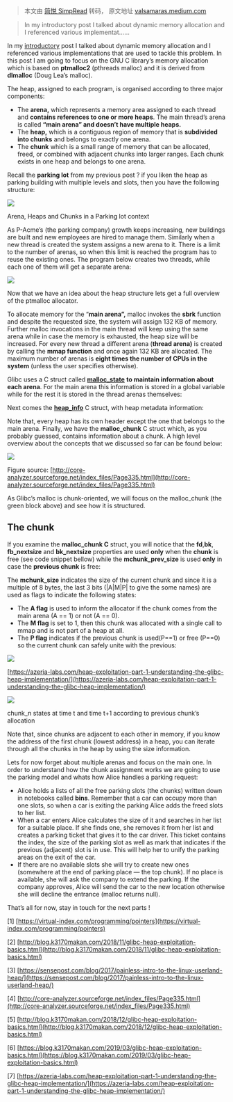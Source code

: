 > 本文由 [简悦 SimpRead](http://ksria.com/simpread/) 转码， 原文地址 [valsamaras.medium.com](https://valsamaras.medium.com/the-toddlers-introduction-to-heap-exploitation-part-1-515b3621e0e8)

> In my introductory post I talked about dynamic memory allocation and I referenced various implementat......

In my [introductory](https://valsamaras.medium.com/the-toddlers-introduction-to-dynamic-memory-allocation-300f312cd2db) post I talked about dynamic memory allocation and I referenced various implementations that are used to tackle this problem. In this post I am going to focus on the GNU C library’s memory allocation which is based on **ptmalloc2** (pthreads malloc) and it is derived from **dlmalloc** (Doug Lea’s malloc).

The heap, assigned to each program, is organised according to three major components:

*   The **arena,** which represents a memory area assigned to each thread and **contains references to one or more heaps**. The main thread’s arena is called **“main arena” and doesn’t have multiple heaps.**
*   The **heap,** which is a contiguous region of memory that is **subdivided into chunks** and belongs to exactly one arena.
*   The **chunk** which is a small range of memory that can be allocated, freed, or combined with adjacent chunks into larger ranges. Each chunk exists in one heap and belongs to one arena.

Recall the **parking lot** from my previous post ? if you liken the heap as parking building with multiple levels and slots, then you have the following structure:

![](https://miro.medium.com/max/1400/1*Mx3Y9BZWaplu4aZyV6kdpg.png)

Arena, Heaps and Chunks in a Parking lot context

As P-Acme’s (the parking company) growth keeps increasing, new buildings are built and new employees are hired to manage them. Similarly when a new thread is created the system assigns a new arena to it. There is a limit to the number of arenas, so when this limit is reached the program has to reuse the existing ones. The program below creates two threads, while each one of them will get a separate arena:

![](https://miro.medium.com/max/1400/1*AcpU9b5gPUp59cUoZmn2eg.png)

Now that we have an idea about the heap structure lets get a full overview of the ptmalloc allocator.

To allocate memory for the “**main arena”,** malloc invokes the **sbrk** function and despite the requested size, the system will assign 132 KB of memory. Further malloc invocations in the main thread will keep using the same arena while in case the memory is exhausted, the heap size will be increased. For every new thread a different arena (**thread arena)** is created by calling the **mmap function** and once again 132 KB are allocated. The maximum number of arenas is **eight times the number of CPUs in the system** (unless the user specifies otherwise).

Glibc uses a C struct called [**malloc_state**](https://github.com/lattera/glibc/blob/master/malloc/malloc.c) **to maintain information about each arena**. For the main arena this information is stored in a global variable while for the rest it is stored in the thread arenas themselves:

Next comes the [**heap_info**](https://github.com/lattera/glibc/blob/master/malloc/arena.c) C struct, with heap metadata information:

Note that, every heap has its own header except the one that belongs to the main arena. Finally, we have the **malloc_chunk** C struct which, as you probably guessed, contains information about a chunk. A high level overview about the concepts that we discussed so far can be found below:

![](https://miro.medium.com/max/1400/1*QrTqr5-10idlbvBnFvjVNw.png)

Figure source: [http://core-analyzer.sourceforge.net/index_files/Page335.html](http://core-analyzer.sourceforge.net/index_files/Page335.html)

As Glibc’s malloc is chunk-oriented, we will focus on the malloc_chunk (the green block above) and see how it is structured.

The chunk
---------

If you examine the **malloc_chunk C** struct, you will notice that the **fd**,**bk**, **fb_nextsize** and **bk_nextsize** properties are used **only** when the **chunk** is free (see code snippet bellow) while the **mchunk_prev_size** is used **only** in case the **previous chunk** is free:

The **mchunk_size** indicates the size of the current chunk and since it is a multiple of 8 bytes, the last 3 bits (|A|M|P| to give the some names) are used as flags to indicate the following states:

*   The **A flag** is used to inform the allocator if the chunk comes from the main arena (A == 1) or not (A == 0).
*   The **M flag** is set to 1, then this chunk was allocated with a single call to mmap and is not part of a heap at all.
*   The **P flag** indicates if the previous chunk is used(P==1) or free (P==0) so the current chunk can safely unite with the previous:

![](https://miro.medium.com/max/1400/1*50IPuyp09SxJfsxKwGEUcQ.png)

[https://azeria-labs.com/heap-exploitation-part-1-understanding-the-glibc-heap-implementation/](https://azeria-labs.com/heap-exploitation-part-1-understanding-the-glibc-heap-implementation/)

![](https://miro.medium.com/max/1400/1*HMC0LVAV5ObmIjyy90Dv8w.png)

chunk_n states at time t and time t+1 according to previous chunk’s allocation

Note that, since chunks are adjacent to each other in memory, if you know the address of the first chunk (lowest address) in a heap, you can iterate through all the chunks in the heap by using the size information.

Lets for now forget about multiple arenas and focus on the main one. In order to understand how the chunk assignment works we are going to use the parking model and whats how Alice handles a parking request:

*   Alice holds a lists of all the free parking slots (the chunks) written down in notebooks called **bins**. Remember that a car can occupy more than one slots, so when a car is exiting the parking Alice adds the freed slots to her list.
*   When a car enters Alice calculates the size of it and searches in her list for a suitable place. If she finds one, she removes it from her list and creates a parking ticket that gives it to the car driver. This ticket contains the index, the size of the parking slot as well as mark that indicates if the previous (adjacent) slot is in use. This will help her to unify the parking areas on the exit of the car.
*   If there are no available slots she will try to create new ones (somewhere at the end of parking place — the top chunk). If no place is available, she will ask the company to extend the parking. If the company approves, Alice will send the car to the new location otherwise she will decline the entrance (malloc returns null).

That’s all for now, stay in touch for the next parts !

[1] [https://virtual-index.com/programming/pointers](https://virtual-index.com/programming/pointers)

[2] [http://blog.k3170makan.com/2018/11/glibc-heap-exploitation-basics.html](http://blog.k3170makan.com/2018/11/glibc-heap-exploitation-basics.html)

[3] [https://sensepost.com/blog/2017/painless-intro-to-the-linux-userland-heap/](https://sensepost.com/blog/2017/painless-intro-to-the-linux-userland-heap/)

[4] [http://core-analyzer.sourceforge.net/index_files/Page335.html](http://core-analyzer.sourceforge.net/index_files/Page335.html)

[5] [http://blog.k3170makan.com/2018/12/glibc-heap-exploitation-basics.html](http://blog.k3170makan.com/2018/12/glibc-heap-exploitation-basics.html)

[6] [https://blog.k3170makan.com/2019/03/glibc-heap-exploitation-basics.html](https://blog.k3170makan.com/2019/03/glibc-heap-exploitation-basics.html)

[7] [https://azeria-labs.com/heap-exploitation-part-1-understanding-the-glibc-heap-implementation/](https://azeria-labs.com/heap-exploitation-part-1-understanding-the-glibc-heap-implementation/)